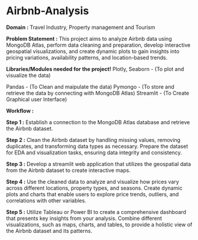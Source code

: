 # Airbnb-Analysis
**Domain :** Travel Industry, Property management and Tourism

**Problem Statement :**
This project aims to analyze Airbnb data using MongoDB Atlas, perform data cleaning and preparation, develop interactive geospatial visualizations, and create dynamic plots to gain insights into pricing variations, availability patterns, and location-based trends.

**Libraries/Modules needed for the project!**
Plotly, Seaborn - (To plot and visualize the data)

Pandas - (To Clean and maipulate the data)
Pymongo - (To store and retrieve the data by connecting with MongoDB Atlas)
Streamlit - (To Create Graphical user Interface)

**Workflow :**

**Step 1 :**
Establish a connection to the MongoDB Atlas database and retrieve the Airbnb dataset.

**Step 2 :**
Clean the Airbnb dataset by handling missing values, removing duplicates, and transforming data types as necessary. Prepare the dataset for EDA and visualization tasks, ensuring data integrity and consistency.

**Step 3 :**
Develop a streamlit web application that utilizes the geospatial data from the Airbnb dataset to create interactive maps.

**Step 4 :**
Use the cleaned data to analyze and visualize how prices vary across different locations, property types, and seasons. Create dynamic plots and charts that enable users to explore price trends, outliers, and correlations with other variables.

**Step 5 :**
Utilize Tableau or Power BI to create a comprehensive dashboard that presents key insights from your analysis. Combine different visualizations, such as maps, charts, and tables, to provide a holistic view of the Airbnb dataset and its patterns.
